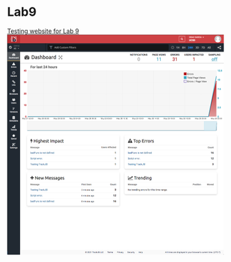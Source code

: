 # Lab9
[Testing website for Lab 9](https://isg001.github.io/Lab9/)
![TrackKS](TrackJS-ErrorsDashboard.png)